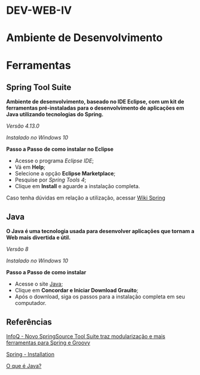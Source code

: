 # DEV-WEB-IV

# Ambiente de Desenvolvimento

# Ferramentas

## Spring Tool Suite

**Ambiente de desenvolvimento, baseado no IDE Eclipse, com um kit de ferramentas pré-instaladas para o desenvolvimento de aplicações em Java utilizando tecnologias do Spring.**

*Versão 4.13.0*

*Instalado no Windows 10*

**Passo a Passo de como instalar no Eclipse**

- Acesse o programa *Eclipse IDE*;
- Vá em **Help**;
- Selecione a opção **Eclipse Marketplace**;
- Pesquise por *Spring Tools 4*;
- Clique em **Install** e aguarde a instalação completa.

Caso tenha dúvidas em relação a utilização, acessar [Wiki Spring](https://github.com/spring-projects/sts4/wiki)

## Java
**O Java é uma tecnologia usada para desenvolver aplicações que tornam a Web mais divertida e útil.**

*Versão 8*

*Instalado no Windows 10*

**Passo a Passo de como instalar**

- Acesse o site [Java](https://www.java.com/pt-BR/download/ie_manual.jsp?locale=pt_BR);
- Clique em **Concordar e Iniciar Download Grauito**;
- Após o download, siga os passos para a instalação completa em seu computador.

## Referências ##
[InfoQ - Novo SpringSource Tool Suite traz modularização e mais ferramentas para Spring e Groovy](https://www.infoq.com/br/news/2012/08/spring-source-tool-suite-3-0-0/)

[Spring - Installation](https://github.com/spring-projects/sts4/wiki/Installation)

[O que é Java?](https://www.java.com/pt-BR/about/whatis_java.jsp)




